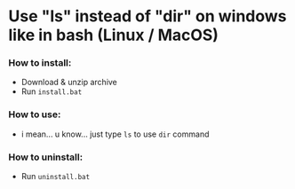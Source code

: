 # Use "ls" instead of "dir" on windows like in bash (Linux / MacOS)

### How to install:

- Download & unzip archive
- Run `install.bat`

### How to use:

- i mean... u know... just type `ls` to use `dir` command

### How to uninstall:

- Run `uninstall.bat`